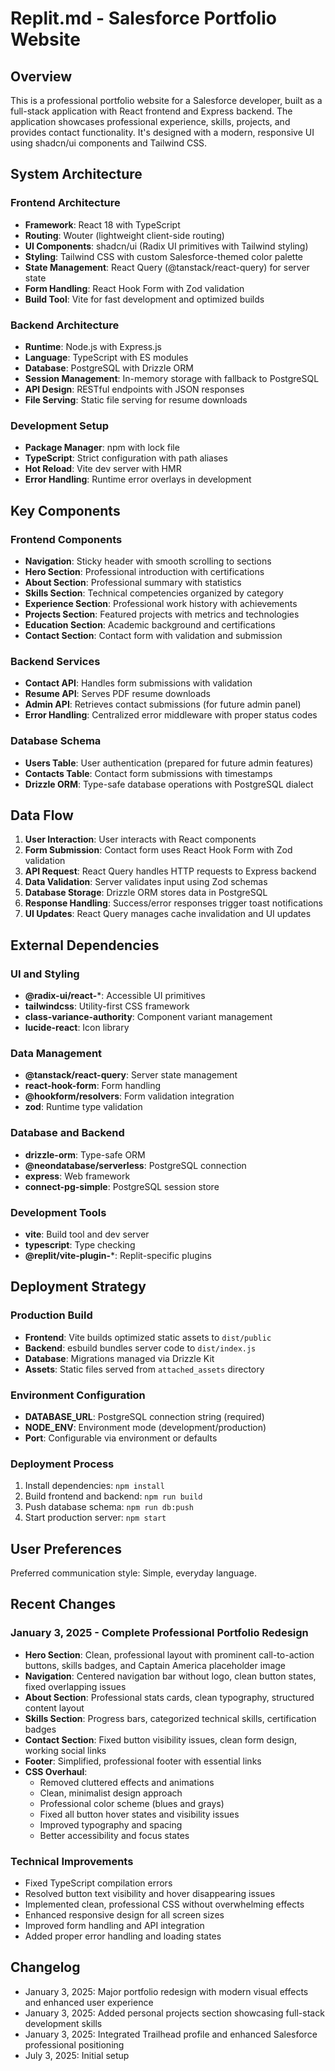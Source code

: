 # Replit.md - Salesforce Portfolio Website

## Overview

This is a professional portfolio website for a Salesforce developer, built as a full-stack application with React frontend and Express backend. The application showcases professional experience, skills, projects, and provides contact functionality. It's designed with a modern, responsive UI using shadcn/ui components and Tailwind CSS.

## System Architecture

### Frontend Architecture
- **Framework**: React 18 with TypeScript
- **Routing**: Wouter (lightweight client-side routing)
- **UI Components**: shadcn/ui (Radix UI primitives with Tailwind styling)
- **Styling**: Tailwind CSS with custom Salesforce-themed color palette
- **State Management**: React Query (@tanstack/react-query) for server state
- **Form Handling**: React Hook Form with Zod validation
- **Build Tool**: Vite for fast development and optimized builds

### Backend Architecture
- **Runtime**: Node.js with Express.js
- **Language**: TypeScript with ES modules
- **Database**: PostgreSQL with Drizzle ORM
- **Session Management**: In-memory storage with fallback to PostgreSQL
- **API Design**: RESTful endpoints with JSON responses
- **File Serving**: Static file serving for resume downloads

### Development Setup
- **Package Manager**: npm with lock file
- **TypeScript**: Strict configuration with path aliases
- **Hot Reload**: Vite dev server with HMR
- **Error Handling**: Runtime error overlays in development

## Key Components

### Frontend Components
- **Navigation**: Sticky header with smooth scrolling to sections
- **Hero Section**: Professional introduction with certifications
- **About Section**: Professional summary with statistics
- **Skills Section**: Technical competencies organized by category
- **Experience Section**: Professional work history with achievements
- **Projects Section**: Featured projects with metrics and technologies
- **Education Section**: Academic background and certifications
- **Contact Section**: Contact form with validation and submission

### Backend Services
- **Contact API**: Handles form submissions with validation
- **Resume API**: Serves PDF resume downloads
- **Admin API**: Retrieves contact submissions (for future admin panel)
- **Error Handling**: Centralized error middleware with proper status codes

### Database Schema
- **Users Table**: User authentication (prepared for future admin features)
- **Contacts Table**: Contact form submissions with timestamps
- **Drizzle ORM**: Type-safe database operations with PostgreSQL dialect

## Data Flow

1. **User Interaction**: User interacts with React components
2. **Form Submission**: Contact form uses React Hook Form with Zod validation
3. **API Request**: React Query handles HTTP requests to Express backend
4. **Data Validation**: Server validates input using Zod schemas
5. **Database Storage**: Drizzle ORM stores data in PostgreSQL
6. **Response Handling**: Success/error responses trigger toast notifications
7. **UI Updates**: React Query manages cache invalidation and UI updates

## External Dependencies

### UI and Styling
- **@radix-ui/react-***: Accessible UI primitives
- **tailwindcss**: Utility-first CSS framework
- **class-variance-authority**: Component variant management
- **lucide-react**: Icon library

### Data Management
- **@tanstack/react-query**: Server state management
- **react-hook-form**: Form handling
- **@hookform/resolvers**: Form validation integration
- **zod**: Runtime type validation

### Database and Backend
- **drizzle-orm**: Type-safe ORM
- **@neondatabase/serverless**: PostgreSQL connection
- **express**: Web framework
- **connect-pg-simple**: PostgreSQL session store

### Development Tools
- **vite**: Build tool and dev server
- **typescript**: Type checking
- **@replit/vite-plugin-***: Replit-specific plugins

## Deployment Strategy

### Production Build
- **Frontend**: Vite builds optimized static assets to `dist/public`
- **Backend**: esbuild bundles server code to `dist/index.js`
- **Database**: Migrations managed via Drizzle Kit
- **Assets**: Static files served from `attached_assets` directory

### Environment Configuration
- **DATABASE_URL**: PostgreSQL connection string (required)
- **NODE_ENV**: Environment mode (development/production)
- **Port**: Configurable via environment or defaults

### Deployment Process
1. Install dependencies: `npm install`
2. Build frontend and backend: `npm run build`
3. Push database schema: `npm run db:push`
4. Start production server: `npm start`

## User Preferences

Preferred communication style: Simple, everyday language.

## Recent Changes

### January 3, 2025 - Complete Professional Portfolio Redesign
- **Hero Section**: Clean, professional layout with prominent call-to-action buttons, skills badges, and Captain America placeholder image
- **Navigation**: Centered navigation bar without logo, clean button states, fixed overlapping issues
- **About Section**: Professional stats cards, clean typography, structured content layout
- **Skills Section**: Progress bars, categorized technical skills, certification badges
- **Contact Section**: Fixed button visibility issues, clean form design, working social links
- **Footer**: Simplified, professional footer with essential links
- **CSS Overhaul**: 
  - Removed cluttered effects and animations
  - Clean, minimalist design approach
  - Professional color scheme (blues and grays)
  - Fixed all button hover states and visibility issues
  - Improved typography and spacing
  - Better accessibility and focus states

### Technical Improvements  
- Fixed TypeScript compilation errors
- Resolved button text visibility and hover disappearing issues
- Implemented clean, professional CSS without overwhelming effects
- Enhanced responsive design for all screen sizes
- Improved form handling and API integration
- Added proper error handling and loading states

## Changelog

- January 3, 2025: Major portfolio redesign with modern visual effects and enhanced user experience
- January 3, 2025: Added personal projects section showcasing full-stack development skills  
- January 3, 2025: Integrated Trailhead profile and enhanced Salesforce professional positioning
- July 3, 2025: Initial setup